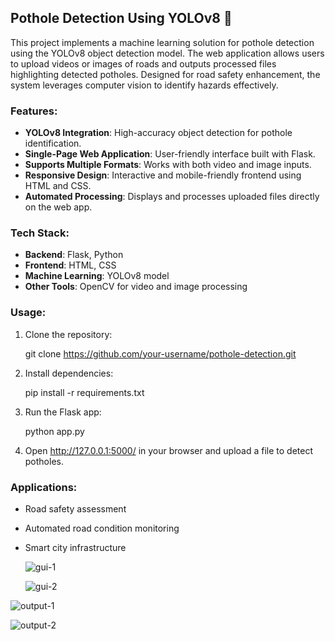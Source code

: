 ## Pothole Detection Using YOLOv8 🚧

This project implements a machine learning solution for pothole detection using the YOLOv8 object detection model. The web application allows users to upload videos or images of roads and outputs processed files highlighting detected potholes. Designed for road safety enhancement, the system leverages computer vision to identify hazards effectively.

### Features:
- **YOLOv8 Integration**: High-accuracy object detection for pothole identification.
- **Single-Page Web Application**: User-friendly interface built with Flask.
- **Supports Multiple Formats**: Works with both video and image inputs.
- **Responsive Design**: Interactive and mobile-friendly frontend using HTML and CSS.
- **Automated Processing**: Displays and processes uploaded files directly on the web app.

### Tech Stack:
- **Backend**: Flask, Python
- **Frontend**: HTML, CSS
- **Machine Learning**: YOLOv8 model
- **Other Tools**: OpenCV for video and image processing

### Usage:
1. Clone the repository:
   
   git clone https://github.com/your-username/pothole-detection.git
  
2. Install dependencies:

   pip install -r requirements.txt
  
3. Run the Flask app:
  
   python app.py
   
4. Open http://127.0.0.1:5000/ in your browser and upload a file to detect potholes.

### Applications:
- Road safety assessment
- Automated road condition monitoring
- Smart city infrastructure

  ![gui-1](https://github.com/user-attachments/assets/00731e1b-c3af-4490-89be-d188f5ba3a53)
  
  ![gui-2](https://github.com/user-attachments/assets/db1301de-1b29-46ca-b266-00c4d1baf759)

![output-1](https://github.com/user-attachments/assets/1f4bfd5d-e0ce-4389-bac3-5bf2e7261e09)

  ![output-2](https://github.com/user-attachments/assets/986c1f54-3802-47c3-b558-df328d1ca6cd)

